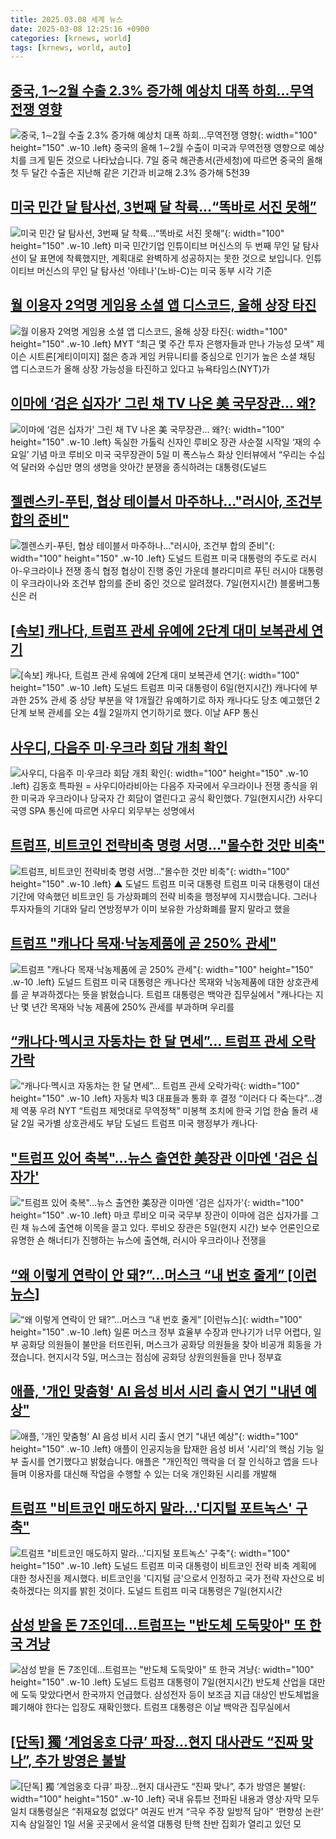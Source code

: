```yaml
---
title: 2025.03.08 세계 뉴스
date: 2025-03-08 12:25:16 +0900
categories: [krnews, world]
tags: [krnews, world, auto]
---
```

## [중국, 1∼2월 수출 2.3% 증가해 예상치 대폭 하회…무역전쟁 영향](https://n.news.naver.com/mnews/article/055/0001237951)

![중국, 1∼2월 수출 2.3% 증가해 예상치 대폭 하회…무역전쟁 영향](https://mimgnews.pstatic.net/image/origin/055/2025/03/07/1237951.jpg?type=nf220_150){: width="100" height="150" .w-10 .left}
중국의 올해 1∼2월 수출이 미국과 무역전쟁 영향으로 예상치를 크게 밑돈 것으로 나타났습니다. 7일 중국 해관총서(관세청)에 따르면 중국의 올해 첫 두 달간 수출은 지난해 같은 기간과 비교해 2.3% 증가해 5천39

## [미국 민간 달 탐사선, 3번째 달 착륙…“똑바로 서진 못해”](https://n.news.naver.com/mnews/article/056/0011906275)

![미국 민간 달 탐사선, 3번째 달 착륙…“똑바로 서진 못해”](https://mimgnews.pstatic.net/image/origin/056/2025/03/07/11906275.jpg?type=nf220_150){: width="100" height="150" .w-10 .left}
미국 민간기업 인튜이티브 머신스의 두 번째 무인 달 탐사선이 달 표면에 착륙했지만, 계획대로 완벽하게 성공하지는 못한 것으로 보입니다. 인튜이티브 머신스의 무인 달 탐사선 '아테나'(노바-C)는 미국 동부 시각 기준

## [월 이용자 2억명 게임용 소셜 앱 디스코드, 올해 상장 타진](https://n.news.naver.com/mnews/article/016/0002439031)

![월 이용자 2억명 게임용 소셜 앱 디스코드, 올해 상장 타진](https://mimgnews.pstatic.net/image/origin/016/2025/03/08/2439031.jpg?type=nf220_150){: width="100" height="150" .w-10 .left}
MYT “최근 몇 주간 투자 은행자들과 만나 가능성 모색” 제이슨 시트론[게티이미지] 젊은 층과 게임 커뮤니티를 중심으로 인기가 높은 소셜 채팅 앱 디스코드가 올해 상장 가능성을 타진하고 있다고 뉴욕타임스(NYT)가

## [이마에 ‘검은 십자가’ 그린 채 TV 나온 美 국무장관… 왜?](https://n.news.naver.com/mnews/article/023/0003892204)

![이마에 ‘검은 십자가’ 그린 채 TV 나온 美 국무장관… 왜?](https://mimgnews.pstatic.net/image/origin/023/2025/03/08/3892204.jpg?type=nf220_150){: width="100" height="150" .w-10 .left}
독실한 가톨릭 신자인 루비오 장관 사순절 시작일 ‘재의 수요일’ 기념 마코 루비오 미국 국무장관이 5일 미 폭스뉴스 화상 인터뷰에서 “우리는 수십억 달러와 수십만 명의 생명을 앗아간 분쟁을 종식하려는 대통령(도널드

## [젤렌스키-푸틴, 협상 테이블서 마주하나…"러시아, 조건부 합의 준비"](https://n.news.naver.com/mnews/article/008/0005162867)

![젤렌스키-푸틴, 협상 테이블서 마주하나…"러시아, 조건부 합의 준비"](https://mimgnews.pstatic.net/image/origin/008/2025/03/08/5162867.jpg?type=nf220_150){: width="100" height="150" .w-10 .left}
도널드 트럼프 미국 대통령의 주도로 러시아-우크라이나 전쟁 종식 협정 협상이 진행 중인 가운데 블라디미르 푸틴 러시아 대통령이 우크라이나와 조건부 합의를 준비 중인 것으로 알려졌다. 7일(현지시간) 블룸버그통신은 러

## [[속보] 캐나다, 트럼프 관세 유예에 2단계 대미 보복관세 연기](https://n.news.naver.com/mnews/article/025/0003425265)

![[속보] 캐나다, 트럼프 관세 유예에 2단계 대미 보복관세 연기](https://mimgnews.pstatic.net/image/origin/025/2025/03/07/3425265.jpg?type=nf220_150){: width="100" height="150" .w-10 .left}
도널드 트럼프 미국 대통령이 6일(현지시간) 캐나다에 부과한 25% 관세 중 상당 부분을 약 1개월간 유예하기로 하자 캐나다도 당초 예고했던 2단계 보복 관세를 오는 4월 2일까지 연기하기로 했다. 이날 AFP 통신

## [사우디, 다음주 미·우크라 회담 개최 확인](https://n.news.naver.com/mnews/article/001/0015252825)

![사우디, 다음주 미·우크라 회담 개최 확인](https://mimgnews.pstatic.net/image/origin/001/2025/03/07/15252825.jpg?type=nf220_150){: width="100" height="150" .w-10 .left}
김동호 특파원 = 사우디아라비아는 다음주 자국에서 우크라이나 전쟁 종식을 위한 미국과 우크라이나 당국자 간 회담이 열린다고 공식 확인했다. 7일(현지시간) 사우디 국영 SPA 통신에 따르면 사우디 외무부는 성명에서

## [트럼프, 비트코인 전략비축 명령 서명…"몰수한 것만 비축"](https://n.news.naver.com/mnews/article/055/0001237845)

![트럼프, 비트코인 전략비축 명령 서명…"몰수한 것만 비축"](https://mimgnews.pstatic.net/image/origin/055/2025/03/07/1237845.jpg?type=nf220_150){: width="100" height="150" .w-10 .left}
▲ 도널드 트럼프 미국 대통령 트럼프 미국 대통령이 대선 기간에 약속했던 비트코인 등 가상화폐의 전략 비축을 행정부에 지시했습니다. 그러나 투자자들의 기대와 달리 연방정부가 이미 보유한 가상화폐를 팔지 말라고 했을

## [트럼프 "캐나다 목재·낙농제품에 곧 250% 관세"](https://n.news.naver.com/mnews/article/052/0002162354)

![트럼프 "캐나다 목재·낙농제품에 곧 250% 관세"](https://mimgnews.pstatic.net/image/origin/052/2025/03/08/2162354.jpg?type=nf220_150){: width="100" height="150" .w-10 .left}
도널드 트럼프 미국 대통령은 캐나다산 목재와 낙농제품에 대한 상호관세를 곧 부과하겠다는 뜻을 밝혔습니다. 트럼프 대통령은 백악관 집무실에서 "캐나다는 지난 몇 년간 목재와 낙농 제품에 250% 관세를 부과하며 우리를

## [“캐나다·멕시코 자동차는 한 달 면세”… 트럼프 관세 오락가락](https://n.news.naver.com/mnews/article/081/0003523160)

![“캐나다·멕시코 자동차는 한 달 면세”… 트럼프 관세 오락가락](https://mimgnews.pstatic.net/image/origin/081/2025/03/07/3523160.jpg?type=nf220_150){: width="100" height="150" .w-10 .left}
자동차 빅3 대표들과 통화 후 결정 “이러다 다 죽는다”…경제 역풍 우려 NYT “트럼프 제멋대로 무역정책” 미봉책 조치에 한국 기업 한숨 돌려 새달 2일 국가별 상호관세도 부담 도널드 트럼프 미국 행정부가 캐나다·

## ["트럼프 있어 축복"…뉴스 출연한 美장관 이마엔 '검은 십자가'](https://n.news.naver.com/mnews/article/088/0000934765)

!["트럼프 있어 축복"…뉴스 출연한 美장관 이마엔 '검은 십자가'](https://mimgnews.pstatic.net/image/origin/088/2025/03/07/934765.jpg?type=nf220_150){: width="100" height="150" .w-10 .left}
마코 루비오 미국 국무부 장관이 이마에 검은 십자가를 그린 채 뉴스에 출연해 이목을 끌고 있다. 루비오 장관은 5일(현지 시간) 보수 언론인으로 유명한 숀 해너티가 진행하는 뉴스에 출연해, 러시아 우크라이나 전쟁을

## [“왜 이렇게 연락이 안 돼?”…머스크 “내 번호 줄게” [이런뉴스]](https://n.news.naver.com/mnews/article/056/0011906277)

![“왜 이렇게 연락이 안 돼?”…머스크 “내 번호 줄게” [이런뉴스]](https://mimgnews.pstatic.net/image/origin/056/2025/03/07/11906277.jpg?type=nf220_150){: width="100" height="150" .w-10 .left}
일론 머스크 정부 효율부 수장과 만나기가 너무 어렵다, 일부 공화당 의원들이 불만을 터뜨린뒤, 머스크가 공화당 의원들을 찾아 비공개 회동을 가졌습니다. 현지시각 5일, 머스크는 점심에 공화당 상원의원들을 만나 정부효

## [애플, '개인 맞춤형' AI 음성 비서 시리 출시 연기 "내년 예상"](https://n.news.naver.com/mnews/article/214/0001409819)

![애플, '개인 맞춤형' AI 음성 비서 시리 출시 연기 "내년 예상"](https://mimgnews.pstatic.net/image/origin/214/2025/03/08/1409819.jpg?type=nf220_150){: width="100" height="150" .w-10 .left}
애플이 인공지능을 탑재한 음성 비서 '시리'의 핵심 기능 일부 출시를 연기했다고 밝혔습니다. 애플은 "개인적인 맥락을 더 잘 인식하고 앱을 드나들며 이용자를 대신해 작업을 수행할 수 있는 더욱 개인화된 시리를 개발해

## [트럼프 "비트코인 매도하지 말라…'디지털 포트녹스' 구축"](https://n.news.naver.com/mnews/article/015/0005103634)

![트럼프 "비트코인 매도하지 말라…'디지털 포트녹스' 구축"](https://mimgnews.pstatic.net/image/origin/015/2025/03/08/5103634.jpg?type=nf220_150){: width="100" height="150" .w-10 .left}
도널드 트럼프 미국 대통령이 비트코인 전략 비축 계획에 대한 청사진을 제시했다. 비트코인을 '디지털 금'으로서 인정하고 국가 전략 자산으로 비축하겠다는 의지를 밝힌 것이다. 도널드 트럼프 미국 대통령은 7일(현지시간

## [삼성 받을 돈 7조인데…트럼프는 "반도체 도둑맞아" 또 한국 겨냥](https://n.news.naver.com/mnews/article/008/0005162882)

![삼성 받을 돈 7조인데…트럼프는 "반도체 도둑맞아" 또 한국 겨냥](https://mimgnews.pstatic.net/image/origin/008/2025/03/08/5162882.jpg?type=nf220_150){: width="100" height="150" .w-10 .left}
도널드 트럼프 대통령이 7일(현지시간) 반도체 산업을 대만에 도둑 맞았다면서 한국까지 언급했다. 삼성전자 등이 보조금 지급 대상인 반도체법을 폐기해야 한다는 입장도 재확인했다. 트럼프 대통령은 이날 백악관 집무실에서

## [[단독] 獨 ‘계엄옹호 다큐’ 파장…현지 대사관도 “진짜 맞나”, 추가 방영은 불발](https://n.news.naver.com/mnews/article/016/0002438500)

![[단독] 獨 ‘계엄옹호 다큐’ 파장…현지 대사관도 “진짜 맞나”, 추가 방영은 불발](https://mimgnews.pstatic.net/image/origin/016/2025/03/07/2438500.jpg?type=nf220_150){: width="100" height="150" .w-10 .left}
국내 유튜브 전파된 내용과 영상·자막 모두 일치 대통령실은 “취재요청 없었다” 여권도 반겨 “극우 주장 일방적 담아” ‘편향성 논란’ 지속 삼일절인 1일 서울 곳곳에서 윤석열 대통령 탄핵 찬반 집회가 열리고 있던 모

